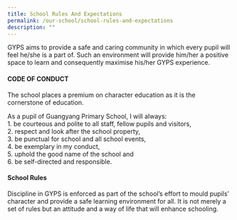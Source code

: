 ```yaml
---
title: School Rules And Expectations
permalink: /our-school/school-rules-and-expectations
description: ""
---
```

GYPS aims to provide a safe and caring community in which every pupil will feel he/she is a part of. Such an environment will provide him/her a positive space to learn and consequently maximise his/her GYPS experience.

#### **CODE OF CONDUCT**

The school places a premium on character education as it is the cornerstone of education.

As a pupil of Guangyang Primary School, I will always:  
1\. be courteous and polite to all staff, fellow pupils and visitors,  
2\. respect and look after the school property,  
3\. be punctual for school and all school events,  
4\. be exemplary in my conduct,  
5\. uphold the good name of the school and  
6\. be self-directed and responsible.

#### School Rules

Discipline in GYPS is enforced as part of the school’s effort to mould pupils’ character and provide a safe learning environment for all. It is not merely a set of rules but an attitude and a way of life that will enhance schooling.